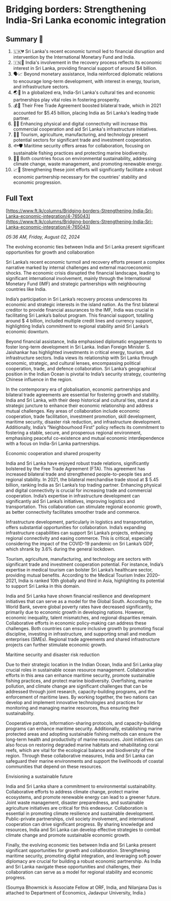 # Bridging borders: Strengthening India-Sri Lanka economic integration

## Summary 🤖

1. 🇱🇰💔 Sri Lanka's recent economic turmoil led to financial disruption and intervention by the International Monetary Fund and India. 
2. 🇮🇳🤝 India's involvement in the recovery process reflects its economic interest in Sri Lanka, providing financial support of around $4 billion. 
3. 🗣️📈 Beyond monetary assistance, India reinforced diplomatic relations to encourage long-term development, with interest in energy, tourism, and infrastructure sectors. 
4. 🌏🤲 In a globalized era, India-Sri Lanka's cultural ties and economic partnerships play vital roles in fostering prosperity. 
5. 💰🔄 Their Free Trade Agreement boosted bilateral trade, which in 2021 accounted for $5.45 billion, placing India as Sri Lanka's leading trade partner. 
6. 🌉📲 Enhancing physical and digital connectivity will increase this commercial cooperation and aid Sri Lanka's infrastructure initiatives. 
7. 🧳🌾 Tourism, agriculture, manufacturing, and technology present potential sectors for significant trade and investment cooperation. 
8. 🐟🛡️ Maritime security offers areas for collaboration, focusing on sustainable fishing practices and protecting marine biodiversity. 
9. 🌳💪 Both countries focus on environmental sustainability, addressing climate change, waste management, and promoting renewable energy.
10. 📈🤲 Strengthening these joint efforts will significantly facilitate a robust economic partnership necessary for the countries' stability and economic progression.

## Full Text

[https://www.ft.lk/columns/Bridging-borders-Strengthening-India-Sri-Lanka-economic-integration/4-765043](https://www.ft.lk/columns/Bridging-borders-Strengthening-India-Sri-Lanka-economic-integration/4-765043)

*05:36 AM, Friday, August 02, 2024*

The evolving economic ties between India and Sri Lanka present significant opportunities for growth and collaboration

Sri Lanka’s recent economic turmoil and recovery efforts present a complex narrative marked by internal challenges and external macroeconomic shocks. The economic crisis disrupted the financial landscape, leading to significant international involvement, mainly through the International Monetary Fund (IMF) and strategic partnerships with neighbouring countries like India.

India’s participation in Sri Lanka’s recovery process underscores its economic and strategic interests in the island nation. As the first bilateral creditor to provide financial assurances to the IMF, India was crucial in facilitating Sri Lanka’s bailout program. This financial support, totalling around $ 4 billion, included multiple credit lines and currency support, highlighting India’s commitment to regional stability amid Sri Lanka’s economic downturn.

Beyond financial assistance, India emphasised diplomatic engagements to foster long-term development in Sri Lanka. Indian Foreign Minister S. Jaishankar has highlighted investments in critical energy, tourism, and infrastructure sectors. India views its relationship with Sri Lanka through economic, strategic, and cultural lenses, encompassing political cooperation, trade, and defence collaboration. Sri Lanka’s geographical position in the Indian Ocean is pivotal to India’s security strategy, countering Chinese influence in the region.

In the contemporary era of globalisation, economic partnerships and bilateral trade agreements are essential for fostering growth and stability. India and Sri Lanka, with their deep historical and cultural ties, stand at a strategic juncture to enhance their economic relationship and address mutual challenges. Key areas of collaboration include economic cooperation, trade facilitation, investment promotion, skill development, maritime security, disaster risk reduction, and infrastructure development. Additionally, India’s “Neighbourhood First” policy reflects its commitment to fostering a stable, secure, and prosperous regional environment, emphasising peaceful co-existence and mutual economic interdependence with a focus on India-Sri Lanka partnerships.

Economic cooperation and shared prosperity

India and Sri Lanka have enjoyed robust trade relations, significantly bolstered by the Free Trade Agreement (FTA). This agreement has increased bilateral trade and strengthened people-to-people ties and regional stability. In 2021, the bilateral merchandise trade stood at $ 5.45 billion, ranking India as Sri Lanka’s top trading partner. Enhancing physical and digital connectivity is crucial for increasing trade and commercial cooperation. India’s expertise in infrastructure development can significantly aid Sri Lanka’s initiatives, improving logistics and transportation. This collaboration can stimulate regional economic growth, as better connectivity facilitates smoother trade and commerce.

Infrastructure development, particularly in logistics and transportation, offers substantial opportunities for collaboration. India’s expanding infrastructure capabilities can support Sri Lanka’s projects, enhancing regional connectivity and easing commerce. This is critical, especially considering the impact of the COVID-19 pandemic on Sri Lanka’s GDP, which shrank by 3.6% during the general lockdown.

Tourism, agriculture, manufacturing, and technology are sectors with significant trade and investment cooperation potential. For instance, India’s expertise in medical tourism can bolster Sri Lanka’s healthcare sector, providing mutual benefits. According to the Medical Tourism Index 2020–2021, India is ranked 10th globally and third in Asia, highlighting its potential to support Sri Lanka in this domain.

India and Sri Lanka have shown financial resilience and development initiatives that can serve as a model for the Global South. According to the World Bank, severe global poverty rates have decreased significantly, primarily due to economic growth in developing nations. However, economic inequality, talent mismatches, and regional disparities remain. Collaborative efforts in economic policy-making can address these challenges. Both countries can ensure inclusive growth by promoting fiscal discipline, investing in infrastructure, and supporting small and medium enterprises (SMEs). Regional trade agreements and shared infrastructure projects can further stimulate economic growth.

Maritime security and disaster risk reduction

Due to their strategic location in the Indian Ocean, India and Sri Lanka play crucial roles in sustainable ocean resource management. Collaborative efforts in this area can enhance maritime security, promote sustainable fishing practices, and protect marine biodiversity. Overfishing, marine pollution, and climate change are significant challenges that can be addressed through joint research, capacity-building programs, and the enforcement of maritime laws. By working together, the two nations can develop and implement innovative technologies and practices for monitoring and managing marine resources, thus ensuring their sustainability.

Cooperative patrols, information-sharing protocols, and capacity-building programs can enhance maritime security. Additionally, establishing marine protected areas and adopting sustainable fishing methods can ensure the long-term health and productivity of marine resources. Joint initiatives can also focus on restoring degraded marine habitats and rehabilitating coral reefs, which are vital for the ecological balance and biodiversity of the region. Through these collaborative measures, India and Sri Lanka can safeguard their marine environments and support the livelihoods of coastal communities that depend on these resources.

Envisioning a sustainable future

India and Sri Lanka share a commitment to environmental sustainability. Collaborative efforts to address climate change, protect marine ecosystems, and promote renewable energy can lead to a greener future. Joint waste management, disaster preparedness, and sustainable agriculture initiatives are critical for this endeavour. Collaboration is essential in promoting climate resilience and sustainable development. Public-private partnerships, civil society involvement, and international cooperation can drive significant progress. By sharing knowledge and resources, India and Sri Lanka can develop effective strategies to combat climate change and promote sustainable economic growth.

Finally, the evolving economic ties between India and Sri Lanka present significant opportunities for growth and collaboration. Strengthening maritime security, promoting digital integration, and leveraging soft power diplomacy are crucial for building a robust economic partnership. As India and Sri Lanka navigate these opportunities and challenges, their collaboration can serve as a model for regional stability and economic progress.

(Soumya Bhowmick is Associate Fellow at ORF, India, and Nilanjana Das is attached to Department of Economics, Jadavpur University, India.)

